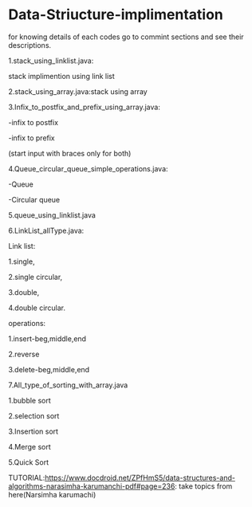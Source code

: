 # Data-Striucture-implimentation
for knowing details of each codes go to commint sections and see their descriptions.


1.stack_using_linklist.java:

stack implimention using link list


2.stack_using_array.java:stack using array


3.Infix_to_postfix_and_prefix_using_array.java:
  
  
  -infix to postfix
  
  
  -infix to prefix
  
  
  (start input with braces only for both)


4.Queue_circular_queue_simple_operations.java:


  -Queue
  
  
  -Circular queue


5.queue_using_linklist.java


6.LinkList_allType.java:


  Link list:
  
  
  1.single,
  
  
  2.single circular,
  
  
  3.double,
  
  
  4.double circular.
  
  
  operations:
  
  
  1.insert-beg,middle,end
  
  
  2.reverse
  
  
  3.delete-beg,middle,end
  
7.All_type_of_sorting_with_array.java
 
 
  1.bubble sort


  2.selection sort


  3.Insertion sort


  4.Merge sort


  5.Quick Sort
  
  
  
  
  
TUTORIAL:https://www.docdroid.net/ZPfHmS5/data-structures-and-algorithms-narasimha-karumanchi-pdf#page=236: take topics from here(Narsimha karumachi)
